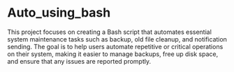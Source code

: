 # Auto_using_bash
This project focuses on creating a Bash script that automates essential system maintenance tasks such as backup, old file cleanup, and notification sending. The goal is to help users automate repetitive or critical operations on their system, making it easier to manage backups, free up disk space, and ensure that any issues are reported promptly.
